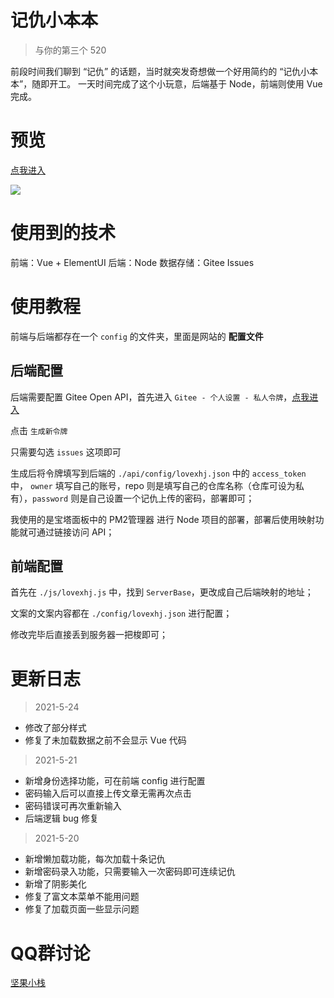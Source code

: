# 记仇小本本

> 与你的第三个 520

前段时间我们聊到 “记仇” 的话题，当时就突发奇想做一个好用简约的 “记仇小本本”，随即开工。
一天时间完成了这个小玩意，后端基于 Node，前端则使用 Vue 完成。

# 预览

[点我进入](https://heng.n0ts.cn/)

![](https://cdn.nutssss.cn/wp-content/uploads/2021/05/1621480993-Snipaste_2021-05-20_11-17-37.png)

# 使用到的技术

前端：Vue + ElementUI
后端：Node
数据存储：Gitee Issues

# 使用教程

前端与后端都存在一个 `config` 的文件夹，里面是网站的 **配置文件**

## 后端配置

后端需要配置 Gitee Open API，首先进入 `Gitee - 个人设置 - 私人令牌`，[点我进入](https://gitee.com/profile/personal_access_tokens)

点击 `生成新令牌`

只需要勾选 `issues` 这项即可

生成后将令牌填写到后端的 `./api/config/lovexhj.json` 中的 `access_token` 中，
`owner` 填写自己的账号，repo 则是填写自己的仓库名称（仓库可设为私有），`password` 则是自己设置一个记仇上传的密码，部署即可；

我使用的是宝塔面板中的 PM2管理器 进行 Node 项目的部署，部署后使用映射功能就可通过链接访问 API；

## 前端配置

首先在 `./js/lovexhj.js` 中，找到 `ServerBase`，更改成自己后端映射的地址；

文案的文案内容都在 `./config/lovexhj.json` 进行配置；

修改完毕后直接丢到服务器一把梭即可；

# 更新日志

> 2021-5-24

+ 修改了部分样式
+ 修复了未加载数据之前不会显示 Vue 代码

> 2021-5-21

+ 新增身份选择功能，可在前端 config 进行配置
+ 密码输入后可以直接上传文章无需再次点击
+ 密码错误可再次重新输入
+ 后端逻辑 bug 修复

> 2021-5-20

+ 新增懒加载功能，每次加载十条记仇
+ 新增密码录入功能，只需要输入一次密码即可连续记仇
+ 新增了阴影美化
+ 修复了富文本菜单不能用问题
+ 修复了加载页面一些显示问题

# QQ群讨论

[坚果小栈](https://jq.qq.com/?_wv=1027&k=Mh7ah6Dd)